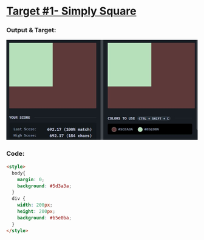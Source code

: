 # [Target #1- Simply Square](https://cssbattle.dev/play/1)

### Output & Target:

<img src="https://github.com/devvanu/hosted-assets/blob/main/target1-Simply-Square.JPG" alt="target1- Simply Square" width="700">

### Code:

```HTML
<style>
  body{
    margin: 0;
    background: #5d3a3a;
  }
  div {
    width: 200px;
    height: 200px;
    background: #b5e0ba;
  }
</style>
```

